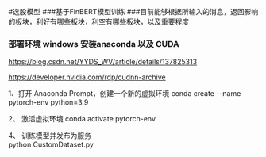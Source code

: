 #选股模型
###基于FinBERT模型训练
###目前能够根据所输入的消息，返回影响的板块，利好有哪些板块，利空有哪些板块，以及重要程度

### 部署环境 windows 安装anaconda 以及 CUDA
https://blog.csdn.net/YYDS_WV/article/details/137825313

https://developer.nvidia.com/rdp/cudnn-archive

1、打开 Anaconda Prompt，创建一个新的虚拟环境
conda create --name pytorch-env python=3.9

2、 激活虚拟环境
conda activate pytorch-env

4、 训练模型并发布为服务  
python CustomDataset.py
